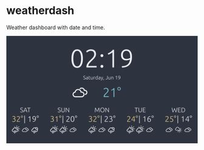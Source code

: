 # weatherdash
Weather dashboard with date and time.

![Screenshot](docs/images/weatherdash_v0.0.0.png)
